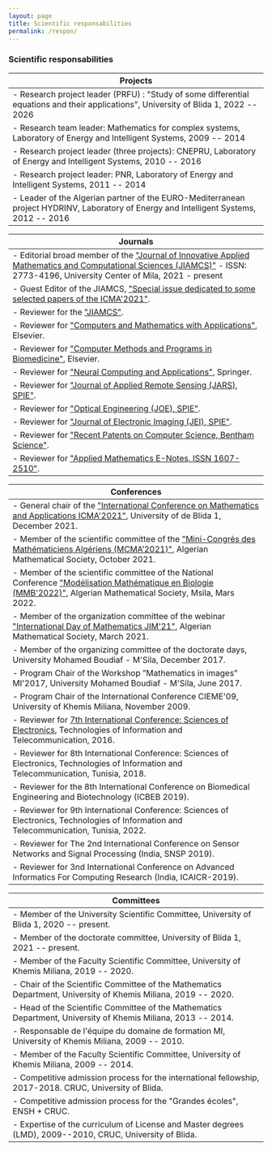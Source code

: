 ```yaml
---
layout: page
title: Scientific responsabilities
permalink: /respon/
---
```


### Scientific responsabilities

|Projects|
|----|
|- Research project leader (PRFU) : "Study of some differential equations and their applications", University of Blida 1, 2022 -- 2026
|- Research team leader: Mathematics for complex systems, Laboratory of Energy and Intelligent Systems, 2009 -- 2014
|- Research project leader (three projects): CNEPRU, Laboratory of Energy and Intelligent Systems, 2010 -- 2016
|- Research project leader: PNR, Laboratory of Energy and Intelligent Systems, 2011 -- 2014
|- Leader of the Algerian partner of the EURO-Mediterranean project HYDRINV, Laboratory of Energy and Intelligent Systems, 2012 -- 2016

|Journals| 
|----|
|- Editorial broad member of the ["Journal of Innovative Applied Mathematics and Computational Sciences (JIAMCS)"](http://jiamcs.centre-univ-mila.dz/index.php/jiamcs) - ISSN: 2773-4196, University Center of Mila, 2021 - present
|- Guest Editor of the JIAMCS, ["Special issue dedicated to some selected papers of the ICMA'2021"](http://jiamcs.centre-univ-mila.dz/index.php/jiamcs/issue/view/icma2021). 
|- Reviewer for the ["JIAMCS"](http://jiamcs.centre-univ-mila.dz/index.php/jiamcs).
|- Reviewer for ["Computers and Mathematics with Applications"](https://www.sciencedirect.com/journal/computers-and-mathematics-with-applications), Elsevier.
|- Reviewer for ["Computer Methods and Programs in Biomedicine"](https://www.sciencedirect.com/journal/computer-methods-and-programs-in-biomedicine), Elsevier.
|- Reviewer for ["Neural Computing and Applications"](https://www.springer.com/journal/521), Springer.
|- Reviewer for ["Journal of Applied Remote Sensing (JARS), SPIE"](https://www.spiedigitallibrary.org/journals/journal-of-applied-remote-sensing?SSO=1). 
|- Reviewer for ["Optical Engineering (JOE), SPIE"](https://www.spiedigitallibrary.org/journals/optical-engineering). 
|- Reviewer for ["Journal of Electronic Imaging (JEI), SPIE"](https://www.spiedigitallibrary.org/journals/journal-of-electronic-imaging).
|- Reviewer for ["Recent Patents on Computer Science, Bentham Science"](https://benthamscience.com/public/journals/recent-patents-on-computer-science).
|- Reviewer for ["Applied Mathematics E-Notes, ISSN 1607-2510"](https://www.emis.de/journals/AMEN/).

|Conferences| 
|----|
|- General chair of the ["International Conference on Mathematics and Applications ICMA'2021"](https://icma21.sciencesconf.org/), University of de Blida 1, December 2021.
|- Member of the scientific committee of the ["Mini-Congrès des Mathématiciens Algériens (MCMA’2021)"](https://www.univ-msila.dz/en/?p=2337), Algerian Mathematical Society, October 2021.
|- Member of the scientific committee of the National Conference ["Modélisation Mathématique en Biologie (MMB'2022)"](http://virtuelcampus.univ-msila.dz/facscience/?p=5949), Algerian Mathematical Society, Msila, Mars 2022.
|- Member of the organization committee of the webinar ["International Day of Mathematics JIM'21"](http://www.smath.dz/act/idm21/), Algerian Mathematical Society, March 2021.
|- Member of the organizing committee of the doctorate days, University Mohamed Boudiaf - M'Sila, December 2017.
|- Program Chair of the Workshop ”Mathematics in images” MI'2017, University Mohamed Boudiaf - M'Sila, June 2017. 
|- Program Chair of the International Conference CIEME'09, University of Khemis Miliana, November 2009. 
|- Reviewer for [7th International Conference: Sciences of Electronics](https://ieeexplore.ieee.org/xpl/conhome/7936636/proceeding), Technologies of Information and Telecommunication, 2016.      
|- Reviewer for 8th International Conference: Sciences of Electronics, Technologies of Information and Telecommunication, Tunisia, 2018.  
|- Reviewer for the 8th International Conference on Biomedical Engineering and Biotechnology (ICBEB 2019). 
|- Reviewer for 9th International Conference: Sciences of Electronics, Technologies of Information and Telecommunication, Tunisia, 2022.  
|- Reviewer for The 2nd International Conference on Sensor Networks and Signal Processing (India, SNSP 2019). 
|- Reviewer for 3nd International Conference on Advanced Informatics For Computing Research (India, ICAICR-2019).   

|Committees| 
|----|
|- Member of the University Scientific Committee, University of Blida 1, 2020 -- present.
|- Member of the doctorate committee, University of Blida 1, 2021 -- present.
|- Member of the Faculty Scientific Committee, University of Khemis Miliana, 2019 -- 2020.
|- Chair of the Scientific Committee of the Mathematics Department, University of Khemis Miliana, 2019 -- 2020.
|- Head of the Scientific Committee of the Mathematics Department, University of Khemis Miliana, 2013 -- 2014.
|- Responsable de l'équipe du domaine de formation MI, University of Khemis Miliana, 2009 -- 2010.
|- Member of the Faculty Scientific Committee, University of Khemis Miliana, 2009 -- 2014.
|- Competitive admission process for the international fellowship, 2017-2018. CRUC, University of Blida.
|- Competitive admission process for the "Grandes écoles", ENSH  + CRUC.
|- Expertise of the curriculum of License and Master degrees (LMD), 2009--2010, CRUC, University of Blida.
